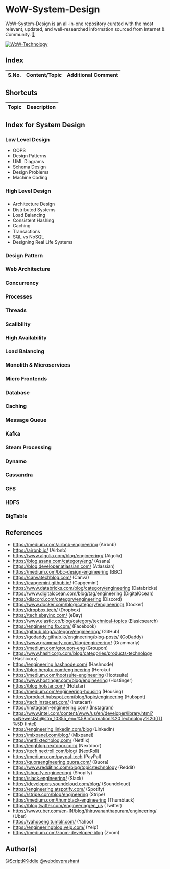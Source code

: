 # WoW-System-Design

WoW-System-Design is an all-in-one repository curated with the most relevant, updated, and well-researched information sourced from Internet & Community. [:link:](https://www.technical0812.com/home/categories/wow-technology)

[![WoW-Technology](https://img.shields.io/badge/WoW-Technology-brightgreen?style=flat-square&logo=github)](https://github.com/topics/wow-technology)

## Index

S.No. | Content/Topic | Additional Comment
--- | --- | ---

## Shortcuts

Topic | Description
--- | ---

## Index for System Design 

### Low Level Design

- OOPS
- Design Patterns
- UML Diagrams
- Schema Design
- Design Problems
- Machine Coding


### High Level Design
### 

- Architecture Design
- Distributed Systems
- Load Balancing
- Consistent Hashing
- Caching
- Transactions
- SQL vs NoSQL
- Designing Real Life Systems

### Design Pattern

### Web Architecture

### Concurrency 

### Processes

### Threads 

### Scalibility 

### High Availability

### Load Balancing

### Monolith & Microservices

### Micro Frontends

### Database

### Caching

### Message Queue

### Kafka

### Steam Processing

### Dynamo

### Cassandra

### GFS

### HDFS

### BigTable


## References

- https://medium.com/airbnb-engineering (Airbnb)
- https://airbnb.io/ (Airbnb)
- https://www.algolia.com/blog/engineering/ (Algolia)
- https://blog.asana.com/category/eng/ (Asana)
- https://blog.developer.atlassian.com/ (Atlassian)
- https://medium.com/bbc-design-engineering (BBC)
- https://canvatechblog.com/ (Canva)
- https://capgemini.github.io/ (Capgemini)
- https://www.databricks.com/blog/category/engineering (Databricks)
- https://www.digitalocean.com/blog/tag/engineering (DigitalOcean)
- https://discord.com/category/engineering (Discord)
- https://www.docker.com/blog/category/engineering/ (Docker)
- https://dropbox.tech/ (Dropbox)
- https://tech.ebayinc.com/ (eBay)
- https://www.elastic.co/blog/category/technical-topics (Elasicsearch)
- https://engineering.fb.com/ (Facebook)
- https://github.blog/category/engineering/ (GitHub)
- https://godaddy.github.io/engineering/blog-posts/ (GoDaddy)
- https://www.grammarly.com/blog/engineering/ (Grammarly)
- https://medium.com/groupon-eng (Groupon)
- https://www.hashicorp.com/blog/categories/products-technology (Hashicorp)
- https://engineering.hashnode.com/ (Hashnode)
- https://blog.heroku.com/engineering (Heroku)
- https://medium.com/hootsuite-engineering (Hootsuite)
- https://www.hostinger.com/blog/engineering (Hostinger)
- https://blog.hotstar.com/ (Hotstar)
- https://medium.com/engineering-housing (Housing)
- https://product.hubspot.com/blog/topic/engineering (Hubspot)
- https://tech.instacart.com/ (Instacart)
- https://instagram-engineering.com/ (Instagram)
- https://www.intel.com/content/www/us/en/developer/library.html?s=Newest&f:@stm_10355_en=%5BInformation%20Technology%20(IT)%5D (Intel)
- https://engineering.linkedin.com/blog (LinkedIn)
- https://mixpanel.com/blog/ (Mixpanel)
- https://netflixtechblog.com/ (Netflix)
- https://engblog.nextdoor.com/ (Nextdoor)
- https://tech.nextroll.com/blog/ (NextRoll)
- https://medium.com/paypal-tech (PayPal)
- https://quoraengineering.quora.com/ (Quora)
- https://www.redditinc.com/blog/topic/technology (Reddit)
- https://shopify.engineering/ (Shopify)
- https://slack.engineering/ (Slack)
- https://developers.soundcloud.com/blog/ (Soundcloud)
- https://engineering.atspotify.com/ (Spotify)
- https://stripe.com/blog/engineering (Stripe)
- https://medium.com/thumbtack-engineering (Thumbtack)
- https://blog.twitter.com/engineering/en_us (Twitter)
- https://www.uber.com/en-IN/blog/thiruvananthapuram/engineering/ (Uber)
- https://yahooeng.tumblr.com/ (Yahoo)
- https://engineeringblog.yelp.com/ (Yelp)
- https://medium.com/zoom-developer-blog (Zoom)

## Author(s)

[@ScriptKKiddie](https://github.com/ScriptKKiddie)
[@webdevprashant](https://github.com/webdevprashant)
